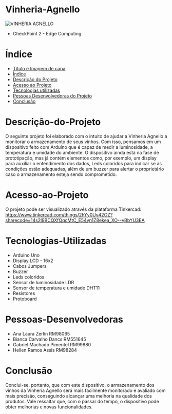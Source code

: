 # Vinheria-Agnello
![VINHERIA AGNELLO](https://user-images.githubusercontent.com/126582480/235809301-a8fc2610-6d99-4d92-b58c-590096e56c1d.png)
* CheckPoint 2 - Edge Computing
# Índice 
* [Título e Imagem de capa](#Vinheria-Agnello)
* [Índice](#índice)
* [Descrição do Projeto](#Descrição-do-Projeto)
* [Acesso ao Projeto](#Acesso-ao-Projeto)
* [Tecnologias utilizadas](#Tecnologias-Utilizadas)
* [Pessoas Desenvolvedoras do Projeto](#Pessoas-Desenvolvedoras)
* [Conclusão](#Conclusão)
# Descrição-do-Projeto
O seguinte projeto foi elaborado com o intuito de ajudar a Vinheria Agnello a monitorar o armazenamento de seus vinhos. Com isso, pensamos em um dispositivo feito com Arduíno que é capaz de medir a luminosidade, a temperatura e umidade do ambiente. O dispositivo ainda está na fase de prototipação, mas já contém elementos como, por exemplo, um display para auxiliar o entendimento dos dados, Leds coloridos para indicar se as condições estão adequadas, além de um buzzer para alertar o proprietário caso o armazenamento esteja sendo comprometido. 
# Acesso-ao-Projeto
O projeto pode ser visualizado através da plataforma Tinkercad:
https://www.tinkercad.com/things/2hYy0Uv42OZ?sharecode=14s2l9BCQXfQqcMtC_E54yn1Z8ekea_XO--yBbYU3EA
# Tecnologias-Utilizadas
* Arduíno Uno
* Display LCD - 16x2
* Cabos Jumpers
* Buzzer
* Leds coloridos
* Sensor de luminosidade LDR
* Sensor de temperatura e umidade DHT11
* Resistores
* Protoboard
# Pessoas-Desenvolvedoras
* Ana Laura Zerlin					RM98065
* Bianca Carvalho Dancs				RM551645
* Gabriel Machado Pimentel			RM99880
* Hellen Ramos Assis				RM98284
# Conclusão
Conclui-se, portanto, que com este dispositivo, o armazenamento dos vinhos da Vinheria Agnello será mais facilmente monitorado e avaliado com mais precisão, conseguindo alcançar uma melhoria na qualidade dos produtos. Vale ressaltar que, com o passar do tempo, o dispositivo pode obter melhorias e novas funcionalidades.